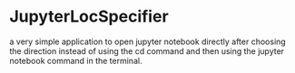 # JupyterLocSpecifier
a very simple application to open jupyter notebook directly after choosing the direction instead of using the cd command and then using the jupyter notebook command in the terminal.
